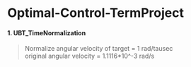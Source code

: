 Optimal-Control-TermProject
===========================

#### 1. UBT_TimeNormalization
>  Normalize angular velocity of target = 1 rad/tausec   
>  original angular velocity = 1.1116*10^-3 rad/s
